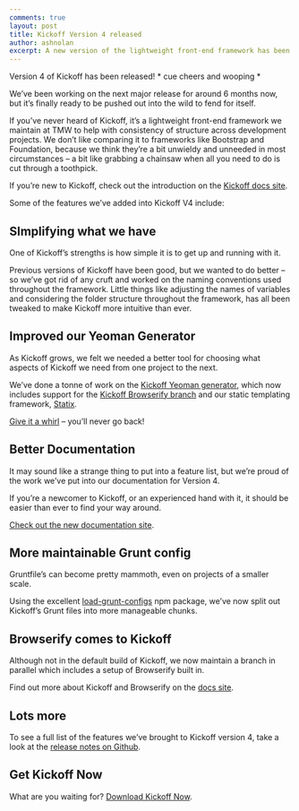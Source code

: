 ```yaml
---
comments: true
layout: post
title: Kickoff Version 4 released
author: ashnolan
excerpt: A new version of the lightweight front-end framework has been released.
---
```


Version 4 of Kickoff has been released! * cue cheers and wooping *

We’ve been working on the next major release for around 6 months now, but it’s finally ready to be pushed out into the wild to fend for itself.

If you’ve never heard of Kickoff, it’s a lightweight front-end framework we maintain at TMW to help with consistency of structure across development projects.  We don’t like comparing it to frameworks like Bootstrap and Foundation, because we think they’re a bit unwieldy and unneeded in most circumstances – a bit like grabbing a chainsaw when all you need to do is cut through a toothpick.

If you’re new to Kickoff, check out the introduction on the [Kickoff docs site](http://tmwagency.github.io/kickoff/learn/).

Some of the features we’ve added into Kickoff V4 include:

## SImplifying what we have

One of Kickoff’s strengths is how simple it is to get up and running with it.

Previous versions of Kickoff have been good, but we wanted to do better – so we’ve got rid of any cruft and worked on the naming conventions used throughout the framework.  Little things like adjusting the names of variables and considering the folder structure throughout the framework, has all been tweaked to make Kickoff more intuitive than ever.

## Improved our Yeoman Generator

As Kickoff grows, we felt we needed a better tool for choosing what aspects of Kickoff we need from one project to the next.

We’ve done a tonne of work on the [Kickoff Yeoman generator](http://tmwagency.github.io/kickoff/learn/yeoman.html), which now includes support for the [Kickoff Browserify branch](http://tmwagency.github.io/kickoff/learn/js.html#browserify) and our static templating framework, [Statix](https://github.com/tmwagency/statix).

[Give it a whirl](http://tmwagency.github.io/kickoff/learn/yeoman.html) – you’ll never go back!


## Better Documentation

It may sound like a strange thing to put into a feature list, but we’re proud of the work we’ve put into our documentation for Version 4.

If you’re a newcomer to Kickoff, or an experienced hand with it, it should be easier than ever to find your way around.

[Check out the new documentation site](http://tmwagency.github.io/kickoff/).


## More maintainable Grunt config

Gruntfile’s can become pretty mammoth, even on projects of a smaller scale.

Using the excellent [load-grunt-configs](https://github.com/creynders/load-grunt-configs) npm package, we’ve now split out Kickoff’s Grunt files into more manageable chunks.


## Browserify comes to Kickoff

Although not in the default build of Kickoff, we now maintain a branch in parallel which includes a setup of Browserify built in.

Find out more about Kickoff and Browserify on the [docs site](http://tmwagency.github.io/kickoff/learn/js.html#browserify).


## Lots more

To see a full list of the features we’ve brought to Kickoff version 4, take a look at the [release notes on Github](https://github.com/tmwagency/kickoff/releases/tag/4.0.0).


## Get Kickoff Now

What are you waiting for?  [Download Kickoff Now](http://tmwagency.github.io/kickoff/learn/get.html).


